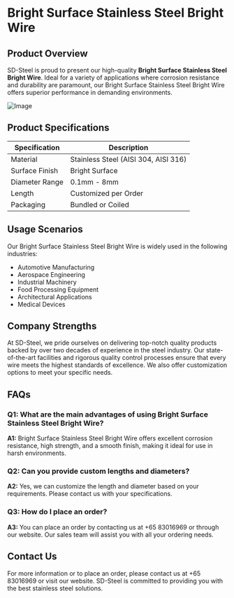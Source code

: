 # Bright Surface Stainless Steel Bright Wire

## Product Overview

SD-Steel is proud to present our high-quality **Bright Surface Stainless Steel Bright Wire**. Ideal for a variety of applications where corrosion resistance and durability are paramount, our Bright Surface Stainless Steel Bright Wire offers superior performance in demanding environments.

![Image](https://github.com/user-attachments/assets/2567258e-e124-4816-932d-1809bd27ef0b)

## Product Specifications

| Specification | Description |
|---------------|-------------|
| Material      | Stainless Steel (AISI 304, AISI 316) |
| Surface Finish | Bright Surface |
| Diameter Range | 0.1mm - 8mm |
| Length        | Customized per Order |
| Packaging     | Bundled or Coiled |

## Usage Scenarios

Our Bright Surface Stainless Steel Bright Wire is widely used in the following industries:
- Automotive Manufacturing
- Aerospace Engineering
- Industrial Machinery
- Food Processing Equipment
- Architectural Applications
- Medical Devices

## Company Strengths

At SD-Steel, we pride ourselves on delivering top-notch quality products backed by over two decades of experience in the steel industry. Our state-of-the-art facilities and rigorous quality control processes ensure that every wire meets the highest standards of excellence. We also offer customization options to meet your specific needs.

## FAQs

### Q1: What are the main advantages of using Bright Surface Stainless Steel Bright Wire?
**A1:** Bright Surface Stainless Steel Bright Wire offers excellent corrosion resistance, high strength, and a smooth finish, making it ideal for use in harsh environments.

### Q2: Can you provide custom lengths and diameters?
**A2:** Yes, we can customize the length and diameter based on your requirements. Please contact us with your specifications.

### Q3: How do I place an order?
**A3:** You can place an order by contacting us at +65 83016969 or through our website. Our sales team will assist you with all your ordering needs.

## Contact Us

For more information or to place an order, please contact us at +65 83016969 or visit our website. SD-Steel is committed to providing you with the best stainless steel solutions.